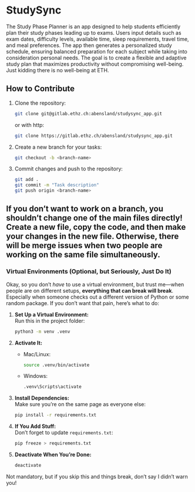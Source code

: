 # StudySync
The Study Phase Planner is an app designed to help students efficiently plan their study phases leading up to exams. Users input details such as exam dates, difficulty levels, available time, sleep requirements, travel time, and meal preferences. The app then generates a personalized study schedule, ensuring balanced preparation for each subject while taking into consideration personal needs. The goal is to create a flexible and adaptive study plan that maximizes productivity without compromising well-being. Just kidding there is no well-being at ETH. 

## How to Contribute
1. Clone the repository:  
   ```bash
   git clone git@gitlab.ethz.ch:abensland/studysync_app.git
   ```
   or with http:
   ```bash
   git clone https://gitlab.ethz.ch/abensland/studysync_app.git
   ```
2. Create a new branch for your tasks:  
   ```bash
   git checkout -b <branch-name>
   ```
3. Commit changes and push to the repository:  
   ```bash
   git add .
   git commit -m "Task description"
   git push origin <branch-name>
   ```

## If you don’t want to work on a branch, you shouldn’t change one of the main files directly! Create a new file, copy the code, and then make your changes in the new file. Otherwise, there will be merge issues when two people are working on the same file simultaneously.

### Virtual Environments (Optional, but Seriously, Just Do It)

Okay, so you don’t *have* to use a virtual environment, but trust me—when people are on different setups, **everything that can break will break**. Especially when someone checks out a different version of Python or some random package. If you don’t want that pain, here’s what to do:

1. **Set Up a Virtual Environment:**  
   Run this in the project folder:  
   ```bash
   python3 -m venv .venv
   ```

2. **Activate It:**  
   - Mac/Linux:  
     ```bash
     source .venv/bin/activate
     ```
   - Windows:  
     ```bash
     .venv\Scripts\activate
     ```

3. **Install Dependencies:**  
   Make sure you’re on the same page as everyone else:  
   ```bash
   pip install -r requirements.txt
   ```

4. **If You Add Stuff:**  
   Don’t forget to update `requirements.txt`:  
   ```bash
   pip freeze > requirements.txt
   ```

5. **Deactivate When You’re Done:**  
   ```bash
   deactivate
   ```

Not mandatory, but if you skip this and things break, don’t say I didn’t warn you! 